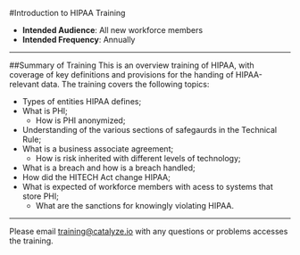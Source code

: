 #Introduction to HIPAA Training

* **Intended Audience**: All new workforce members
* **Intended Frequency**: Annually

**********************

##Summary of Training
This is an overview training of HIPAA, with coverage of key definitions and provisions for the handing of HIPAA-relevant data. The training covers the following topics:

* Types of entities HIPAA defines;
* What is PHI;
	* How is PHI anonymized;
* Understanding of the various sections of safegaurds in the Technical Rule;
* What is a business associate agreement;
	* How is risk inherited with different levels of technology;
* What is a breach and how is a breach handled;
* How did the HITECH Act change HIPAA;
* What is expected of workforce members with acess to systems that store PHI;
	* What are the sanctions for knowingly violating HIPAA.

*********************

Please email [training@catalyze.io](training@catalyze.io) with any questions or problems accesses the training.